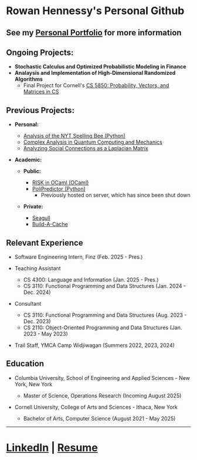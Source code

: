 <h1>Rowan Hennessy's Personal Github<br/>

## See my [Personal Portfolio](https://rah379.github.io) for more information

<h2>Ongoing Projects:</h2>

- <b>Stochastic Calculus and Optimized Probabilistic Modeling in Finance</b>
- <b>Analaysis and Implementation of High-Dimensional Randomized Algorithms</b>
  - Final Project for Cornell's [CS 5850: Probability, Vectors, and Matrices in CS](https://cs.cornell.edu/courses/cs4850/2025sp)

<h2>Previous Projects:</h2>

- <b>Personal:</b>
  - [Analysis of the NYT Spelling Bee (Python)](https://rah379.github.io/spelling_bee.html)
  - [Complex Analysis in Quantum Computing and Mechanics](https://rah379.github.io/assets/pdf/Math_4220_Project.pdf)
  - [Analyzing Social Connections as a Laplacian Matrix](https://rah379.github.io/assets/pdf/Laplacian.pdf)
  

- <b>Academic:</b>

  - <b>Public:</b>
  
    - [RISK in OCaml (OCaml)](https://rah379.github.io/risk.html)
    - [PoliPredictor (Python)](https://rah379.github.io/polipredictor.html)
      - Previously hosted on server, which has since been shut down

  - <b>Private:</b> 
    - [Seagull](https://rah379.github.io/seagull.html)
    - [Build-A-Cache](https://rah379.github.io/buildacache.html)

<h2>Relevant Experience</h2>

- Software Engineering Intern, Finz (Feb. 2025 - Pres.)

- Teaching Assistant
  - CS 4300: Language and Information (Jan. 2025 - Pres.)
  - CS 3110: Functional Programming and Data Structures (Jan. 2024 - Dec. 2024)
- Consultant
  - CS 3110: Functional Programming and Data Structures (Aug. 2023 - Dec. 2023)
  - CS 2110: Object-Oriented Programming and Data Structures (Jan. 2023 - May 2023)

- Trail Staff, YMCA Camp Widjiwagan (Summers 2022, 2023, 2024)

 <h2>Education</h2>

  - Columbia University, School of Engineering and Applied Sciences - New York, New York
    - Master of Science, Operations Research (Incoming August 2025) 
 
   - Cornell University, College of Arts and Sciences - Ithaca, New York
     - Bachelor of Arts, Computer Science (August 2021 - May 2025)
---
# [LinkedIn](linkedin) | [Resume](https://rah379.github.io/assets/resume.pdf)

[linkedin]: https://www.linkedin.com/in/rowan-hennessy-27a005226/
